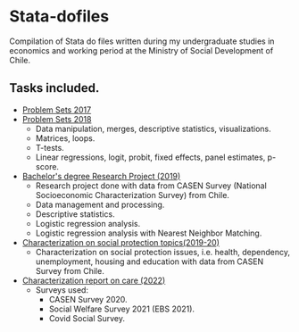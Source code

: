# Stata-dofiles
Compilation of Stata do files written during my undergraduate studies in economics and working period at the Ministry of Social Development of Chile.

## Tasks included.
* <a href="https://github.com/pherreragalvez/Stata-scripts/tree/main/Problem%20Sets%2017" target="_blank">Problem Sets 2017</a>
* <a href="https://github.com/pherreragalvez/Stata-scripts/tree/main/Problem%20Sets%2018" target="_blank">Problem Sets 2018</a>
  * Data manipulation, merges, descriptive statistics, visualizations.
  * Matrices, loops.
  * T-tests.
  * Linear regressions, logit, probit, fixed effects, panel estimates, p-score.
* <a href="https://github.com/pherreragalvez/big_data_science_diploma/tree/main/Miner%C3%ADa%20de%20datos" target="_blank">Bachelor's degree Research Project (2019)</a>
  * Research project done with data from CASEN Survey (National Socioeconomic Characterization Survey) from Chile.
  * Data management and processing.
  * Descriptive statistics.
  * Logistic regression analysis.
  * Logistic regression analysis with Nearest Neighbor Matching.
* <a href="https://github.com/pherreragalvez/Stata-dofiles/tree/main/Mds%20-%20Caracterizaci%C3%B3n%2019-20" target="_blank">Characterization on social protection topics(2019-20)</a>
  * Characterization on social protection issues, i.e. health, dependency, unemployment, housing and education with data from CASEN Survey from Chile.
* <a href="https://github.com/pherreragalvez/Stata-dofiles/tree/main/Mds%20-%20Cuidados%2022" target="_blank">Characterization report on care (2022)</a>
  * Surveys used:
    * CASEN Survey 2020.
    * Social Welfare Survey 2021 (EBS 2021).
    * Covid Social Survey.

